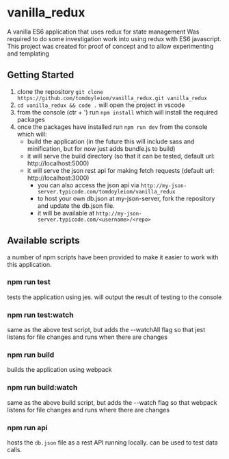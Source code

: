 # vanilla_redux
A vanilla ES6 application that uses redux for state management
Was required to do some investigation work into using redux with ES6 javascript.
This project was created for proof of concept and to allow experimenting and templating

## Getting Started

1. clone the repository `git clone https://github.com/tomdoyleiom/vanilla_redux.git vanilla_redux`
2. `cd vanilla_redux && code .` will open the project in vscode
3. from the console (ctr + ') run `npm install` which will install the required packages
4. once the packages have installed run `npm run dev` from the console which will:
   - build the application (in the future this will include sass and minification, but for now just adds bundle.js to build)
   - it will serve the build directory (so that it can be tested, default url: http://localhost:5000)
   - it will serve the json rest api for making fetch requests (default url: http://localhost:3000)
     - you can also access the json api via `http://my-json-server.typicode.com/tomdoyleiom/vanilla_redux`
     - to host your own db.json at my-json-server, fork the repository and update the db.json file.
     - it will be available at `http://my-json-server.typicode.com/<username>/<repo>`
 
## Available scripts
a number of npm scripts have been provided to make it easier to work with this application.

### npm run test
tests the application using jes.
will output the result of testing to the console

### npm run test:watch
same as the above test script, but adds the --watchAll flag so that jest listens for file changes and runs when there are changes

### npm run build
builds the application using webpack

### npm run build:watch
same as the above build script, but adds the --watch flag so that webpack listens for file changes and runs where there are changes

### npm run api
hosts the `db.json` file as a rest API running locally.
can be used to test data calls.
